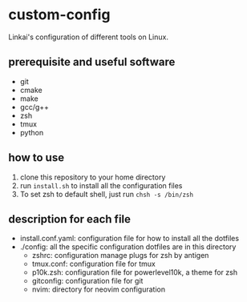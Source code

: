 # custom-config

Linkai's configuration of different tools on Linux.

## prerequisite and useful software

- git
- cmake
- make
- gcc/g++
- zsh
- tmux
- python

## how to use

1. clone this repository to your home directory
2. run `install.sh` to install all the configuration files
3. To set zsh to default shell, just run `chsh -s /bin/zsh`

## description for each file

- install.conf.yaml: configuration file for how to install all the dotfiles
- ./config: all the specific configuration dotfiles are in this directory
  - zshrc: configuration manage plugs for zsh by antigen
  - tmux.conf: configuration file for tmux
  - p10k.zsh: configuration file for powerlevel10k, a theme for zsh
  - gitconfig: configuration file for git
  - nvim: directory for neovim configuration
